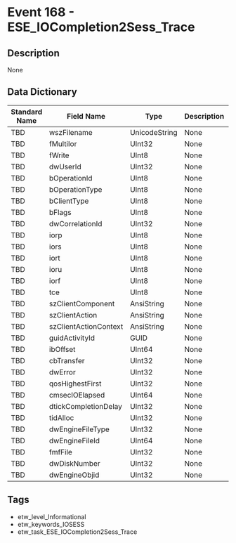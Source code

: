 # Event 168 - ESE_IOCompletion2Sess_Trace

## Description
None

## Data Dictionary
|Standard Name|Field Name|Type|Description|Sample Value|
|---|---|---|---|---|
|TBD|wszFilename|UnicodeString|None|`None`|
|TBD|fMultiIor|UInt32|None|`None`|
|TBD|fWrite|UInt8|None|`None`|
|TBD|dwUserId|UInt32|None|`None`|
|TBD|bOperationId|UInt8|None|`None`|
|TBD|bOperationType|UInt8|None|`None`|
|TBD|bClientType|UInt8|None|`None`|
|TBD|bFlags|UInt8|None|`None`|
|TBD|dwCorrelationId|UInt32|None|`None`|
|TBD|iorp|UInt8|None|`None`|
|TBD|iors|UInt8|None|`None`|
|TBD|iort|UInt8|None|`None`|
|TBD|ioru|UInt8|None|`None`|
|TBD|iorf|UInt8|None|`None`|
|TBD|tce|UInt8|None|`None`|
|TBD|szClientComponent|AnsiString|None|`None`|
|TBD|szClientAction|AnsiString|None|`None`|
|TBD|szClientActionContext|AnsiString|None|`None`|
|TBD|guidActivityId|GUID|None|`None`|
|TBD|ibOffset|UInt64|None|`None`|
|TBD|cbTransfer|UInt32|None|`None`|
|TBD|dwError|UInt32|None|`None`|
|TBD|qosHighestFirst|UInt32|None|`None`|
|TBD|cmsecIOElapsed|UInt64|None|`None`|
|TBD|dtickCompletionDelay|UInt32|None|`None`|
|TBD|tidAlloc|UInt32|None|`None`|
|TBD|dwEngineFileType|UInt32|None|`None`|
|TBD|dwEngineFileId|UInt64|None|`None`|
|TBD|fmfFile|UInt32|None|`None`|
|TBD|dwDiskNumber|UInt32|None|`None`|
|TBD|dwEngineObjid|UInt32|None|`None`|

## Tags
* etw_level_Informational
* etw_keywords_IOSESS
* etw_task_ESE_IOCompletion2Sess_Trace